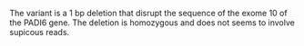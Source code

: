 The variant is a 1 bp deletion that disrupt the sequence of the exome 10  of the PADI6 gene. The deletion is homozygous and does not seems to involve supicous reads.